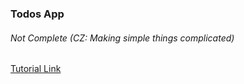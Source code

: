 ### Todos App

###### Not Complete (CZ: Making simple things complicated)

[Tutorial Link](https://www.youtube.com/watch?v=E1E08i2UJGI)